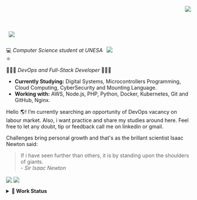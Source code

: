 <div align='right'>
  <a href="#"><img src="https://visitor-badge.glitch.me/badge?page_id=isaacalves7.visitor-badge"/></a>
</div>

<h1> &nbsp;<img src= "https://readme-typing-svg.herokuapp.com?color=0094F5&lines=👋🏾+Hello!;I'm+Isaac+Alves+Pinheiro;But+you+can+call+me+IsaacAlves7;%7C"/> </h1>

<img align='right' src="https://user-images.githubusercontent.com/61624336/116183082-a7f44780-a6f3-11eb-9365-2118e0f5b29b.png" width="230">

💻 *Computer Science student at UNESA* ⚛️ 

👨🏾‍💻 *DevOps and Full-Stack Developer* 👨🏾‍🔬

- **Currently Studying:** Digital Systems, Microcontrollers Programming, Cloud Computing, CyberSecurity and Mounting Language.   
- **Working with:** AWS, Node.js, PHP, Python, Docker, Kubernetes, Git and GitHub, Nginx.

Hello 🌎! I’m currently searching an opportunity of DevOps vacancy on labour market. Also, i want practice and share my studies around here. Feel free to let any doubt, tip or feedback call me on linkedin or gmail.

Challenges bring personal growth and that's as the brillant scientist Isaac Newton said:

<blockquote>
  If i have seen further than others, it is by standing upon the shoulders of giants.<br \>
  - <i>Sir Isaac Newton</i>
</blockquote>

<a href="https://www.linkedin.com/in/isaac-alves-pinheiro-012324198/"><img align="center" src="https://img.shields.io/badge/LinkedIn-fff?style=for-the-badge&logo=linkedin&logoColor=blue"/></a>
<a href="mailto:isaacalves0720@gmail.com"><img align="center" src="https://img.shields.io/badge/Gmail-fff?style=for-the-badge&logo=gmail&logoColor=red"/></a>

<details><summary><b title="(click to open)">🌲 Work Status</b></summary>
<div align="center">
  <img height="170em" src="https://user-images.githubusercontent.com/61624336/115090011-0fd3b280-9eea-11eb-85ed-cd4ff8874740.png"/>
  <img height="150em" src="https://github-readme-stats-eight-theta.vercel.app/api/top-langs/?username=IsaacAlves7&layout=compact&langs_count=8&theme=#000"/>
  <img height="150em" src="https://github-readme-stats.vercel.app/api?username=IsaacAlves7&show_icons=true&hide_border=true"/>
</div>

![Snake animation](https://raw.githubusercontent.com/IsaacAlves7/IsaacAlves7/27423a6116585256c6fb97ab8b4c401de3c5fdfc/github-contribution-grid-snake.svg)

</details>
